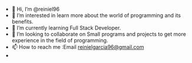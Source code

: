 - 👋 Hi, I’m @reiniel96
- 👀 I’m interested in learn more about the world of programming and its benefits.
- 🌱 I’m currently learning Full Stack Developer. 
- 💞️ I’m looking to collaborate on Small programs and projects to get more experience in the field of programming.
- 📫 How to reach me :Email reinielgarcia96@gmail.com
- 

<!---
reiniel96/reiniel96 is a ✨ special ✨ repository because its `README.md` (this file) appears on your GitHub profile.
You can click the Preview link to take a look at your changes.
--->
